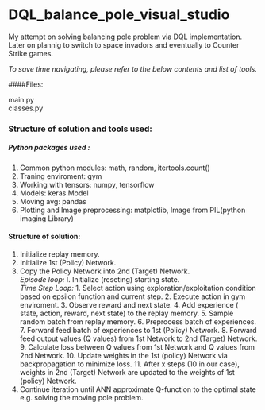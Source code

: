 # DQL_balance_pole_visual_studio

My attempt on solving balancing pole problem via DQL implementation. <br/>
Later on plannig to switch to space invadors and eventually to Counter Strike games.

*To save time navigating, please refer to the below contents and list of tools.*

####Files:

main.py <br/>
classes.py <br/>

### Structure of solution and tools used:

##### Python packages used : 
1. Common python modules: math, random, itertools.count()
2. Traning enviroment: gym
3. Working with tensors: numpy, tensorflow
4. Models: keras.Model
4. Moving avg: pandas
4. Plotting and Image preprocessing: matplotlib, Image from PIL(python imaging Library)

#### Structure of solution:

1. Initialize replay memory.
2. Initialize 1st (Policy) Network.
3. Copy the Policy Network into 2nd (Target) Network. <br/>
   *Episode loop:*
      I. Initialize (reseting) starting state. <br/>
      *Time Step Loop:*
          1. Select action using exploration/exploitation condition based on epsilon function and current step.
          2. Execute action in gym enviroment.
          3. Observe reward and next state.
          4. Add experience ( state, action, reward, next state) to the replay memory.
          5. Sample random batch from replay memory.
          6. Preprocess batch of experiences.
          7. Forward feed batch of experiences to 1st (Policy) Network.
          8. Forward feed output values (Q values) from 1st Network to 2nd (Target) Network.
          9. Calculate loss between Q values from 1st Network and Q values from 2nd Network.
          10. Update weights in the 1st (policy) Network via backpropagation to minimize loss.
          11. After x steps (10 in our case), weights in 2nd (Target) Network are updated to the weights of 1st (policy) Network.
4. Continue iteration until ANN approximate Q-function to the optimal state e.g. solving the moving pole problem. 
         
